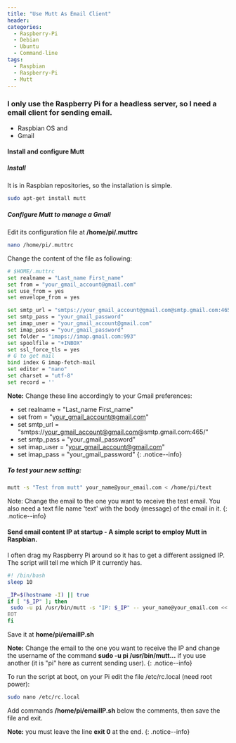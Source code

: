 ```yaml
---
title: "Use Mutt As Email Client"
header:
categories:
  - Raspberry-Pi
  - Debian
  - Ubuntu
  - Command-line
tags:
  - Raspbian
  - Raspberry-Pi
  - Mutt
---
```


### I only use the Raspberry Pi for a headless server, so I need a email client for sending email.

* Raspbian OS and
* Gmail

#### Install and configure Mutt

##### Install
It is in Raspbian repositories, so the installation is simple.
```bash
sudo apt-get install mutt
```

##### Configure Mutt to manage a Gmail
Edit its configuration file at **/home/pi/.muttrc**
```bash
nano /home/pi/.muttrc
```
Change the content of the file as following:

```bash
# $HOME/.muttrc
set realname = "Last_name First_name"
set from = "your_gmail_account@gmail.com"
set use_from = yes
set envelope_from = yes

set smtp_url = "smtps://your_gmail_account@gmail.com@smtp.gmail.com:465/"
set smtp_pass = "your_gmail_password"
set imap_user = "your_gmail_account@gmail.com"
set imap_pass = "your_gmail_password"
set folder = "imaps://imap.gmail.com:993"
set spoolfile = "+INBOX"
set ssl_force_tls = yes
# G to get mail
bind index G imap-fetch-mail
set editor = "nano"
set charset = "utf-8"
set record = ''
```
**Note:** Change these line accordingly to your Gmail preferences:
* set realname = "Last_name First_name"
* set from = "your_gmail_account@gmail.com"
* set smtp_url = "smtps://your_gmail_account@gmail.com@smtp.gmail.com:465/"
* set smtp_pass = "your_gmail_password"
* set imap_user = "your_gmail_account@gmail.com"
* set imap_pass = "your_gmail_password"
{: .notice--info}

##### To test your new setting:
```bash
mutt -s "Test from mutt" your_name@your_email.com < /home/pi/text
```
Note: Change the email to the one you want to receive the test email. You also need a text file name 'text' with the body (message) of the email in it.
{: .notice--info}

#### Send email content IP at startup - A simple script to employ Mutt in Raspbian.
I often drag my Raspberry Pi around so it has to get a different assigned IP.
The script will tell me which IP it currently has.
```bash
#! /bin/bash
sleep 10

_IP=$(hostname -I) || true
if [ "$_IP" ]; then
 sudo -u pi /usr/bin/mutt -s "IP: $_IP" -- your_name@your_email.com << EOT
EOT
fi
```
Save it at **home/pi/emailIP.sh**

**Note:** Change the email to the one you want to receive the IP and change the username of the command **sudo -u pi /usr/bin/mutt...** if you use another (it is "pi" here as current sending user).
{: .notice--info}

To run the script at boot, on your Pi edit the file /etc/rc.local (need root power):
```bash
sudo nano /etc/rc.local
```
Add commands **/home/pi/emailIP.sh** below the comments, then save the file and exit.

**Note:** you must leave the line **exit 0** at the end.
{: .notice--info}
